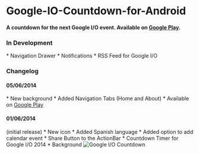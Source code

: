 Google-IO-Countdown-for-Android
================================

<b>A countdown for the next Google I/O event. Available on <a href="https://play.google.com/store/apps/details?id=com.javiersantos.googleiocountdown">Google Play</a>.</b>

<h3>In Development</h3>
* Navigation Drawer
* Notifications
* RSS Feed for Google I/O

<h3>Changelog</h3>
<h4>05/06/2014</h4>
* New background
* Added Navigation Tabs (Home and About)
* Available on <a href="https://play.google.com/store/apps/details?id=com.javiersantos.googleiocountdown">Google Play</a>

<h4>01/06/2014</h4> (initial release)
* New icon
* Added Spanish language
* Added option to add calendar event
* Share Button to the ActionBar
* Countdown Timer for Google I/O 2014
* Background

<img src="http://i.imgur.com/lLOOeNX.png" alt="Google I/O Countdown">
